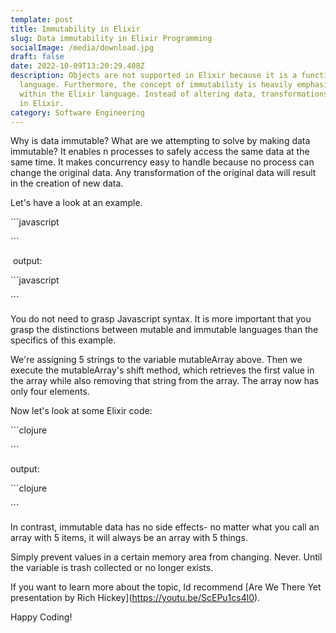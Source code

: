 ```yaml
---
template: post
title: Immutability in Elixir
slug: Data immutability in Elixir Programming
socialImage: /media/download.jpg
draft: false
date: 2022-10-09T13:20:29.408Z
description: Objects are not supported in Elixir because it is a functional
  language. Furthermore, the concept of immutability is heavily emphasized
  within the Elixir language. Instead of altering data, transformations are used
  in Elixir.
category: Software Engineering
---
```

<!--StartFragment-->

Why is data immutable? What are we attempting to solve by making data immutable? It enables n processes to safely access the same data at the same time. It makes concurrency easy to handle because no process can change the original data. Any transformation of the original data will result in the creation of new data.



Let's have a look at an example.



\`\``javascript



\`\``



 output:



\`\``javascript



\`\``



You do not need to grasp Javascript syntax. It is more important that you grasp the distinctions between mutable and immutable languages than the specifics of this example.



We're assigning 5 strings to the variable mutableArray above. Then we execute the mutableArray's shift method, which retrieves the first value in the array while also removing that string from the array. The array now has only four elements.



Now let's look at some Elixir code:



\`\``clojure



\`\``



o﻿utput:



\`\``clojure



\`\``



In contrast, immutable data has no side effects- no matter what you call an array with 5 items, it will always be an array with 5 things.



Simply prevent values in a certain memory area from changing. Never. Until the variable is trash collected or no longer exists.



If you want to learn more about the topic, Id recommend \[Are We There Yet presentation by Rich Hickey](https://youtu.be/ScEPu1cs4l0).



Happy Coding!



<!--EndFragment-->